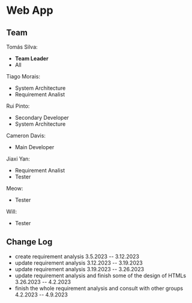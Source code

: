 # Web App

## Team

Tomás Silva: 
 - **Team Leader**
 - All

Tiago Morais: 
 - System Architecture
 - Requirement Analist

Rui Pinto:
 - Secondary Developer
 - System Architecture

Cameron Davis:
 - Main Developer

Jiaxi Yan:
 - Requirement Analist
 - Tester

Meow:
 - Tester

Will:
 - Tester


## Change Log
 - create requirement analysis 3.5.2023 -- 3.12.2023
 - update requirement analysis 3.12.2023 -- 3.19.2023
 - update requirement analysis 3.19.2023 -- 3.26.2023
 - update requirement analysis and finish some of the design of HTMLs 3.26.2023 -- 4.2.2023
 - finish the whole requirement analysis and consult with other groups 4.2.2023 -- 4.9.2023
